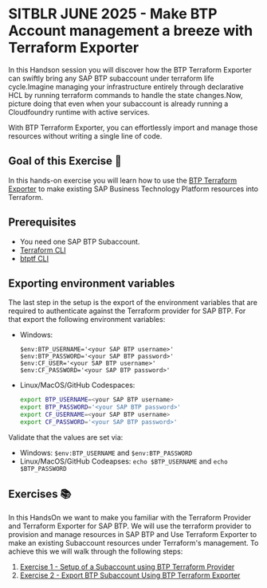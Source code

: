 # SITBLR JUNE 2025 - Make BTP Account management a breeze with Terraform Exporter

In this Handson session you will discover how the BTP Terraform Exporter can swiftly bring any SAP BTP subaccount under terraform life cycle.Imagine managing your infrastructure entirely through declarative HCL by running terraform commands to handle the state changes.Now, picture doing that even when your subaccount is already running a Cloudfoundry runtime with active services.

With BTP Terraform Exporter, you can effortlessly import and manage those resources without writing a single line of code.

## Goal of this Exercise 🎯

In this hands-on exercise you will learn how to use the [BTP Terraform Exporter](https://sap.github.io/terraform-exporter-btp/) to make existing SAP Business Technology Platform resources into Terraform.

## Prerequisites

  - You need one SAP BTP Subaccount.
  - [Terraform CLI](https://developer.hashicorp.com/terraform/install?product_intent=terraform)
  - [btptf CLI](https://sap.github.io/terraform-exporter-btp/install/)

## Exporting environment variables

The last step in the setup is the export of the environment variables that are required to authenticate against the Terraform provider for SAP BTP. For that export the following environment variables:

- Windows:

    ```pwsh
    $env:BTP_USERNAME='<your SAP BTP username>'
    $env:BTP_PASSWORD='<your SAP BTP password>'
    $env:CF_USER='<your SAP BTP username>'
    $env:CF_PASSWORD='<your SAP BTP password>'
    ```

- Linux/MacOS/GitHub Codespaces:

    ```bash
    export BTP_USERNAME=<your SAP BTP username>
    export BTP_PASSWORD='<your SAP BTP password>'
    export CF_USERNAME=<your SAP BTP username>
    export CF_PASSWORD='<your SAP BTP password>'
    ```

Validate that the values are set via:

- Windows: `$env:BTP_USERNAME` and `$env:BTP_PASSWORD`
- Linux/MacOS/GitHub Codeapses: `echo $BTP_USERNAME` and `echo $BTP_PASSWORD`


## Exercises 📚

In this HandsOn we want to make you familiar with the Terraform Provider and Terraform Exporter for SAP BTP. We will use the terraform provider to provision and manage resources in SAP BTP and Use Terraform Exporter to make an existing Subaccount resources under Terraform's management. To achieve this we will walk through the following steps:

1. [Exercise 1 - Setup of a Subaccount using BTP Terraform Provider](exercises/EXERCISE1/README.md)
1. [Exercise 2 - Export BTP Subaccount Using BTP Terraform Exporter ](exercises/EXERCISE2/README.md)